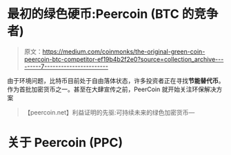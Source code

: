 # 最初的绿色硬币:Peercoin (BTC 的竞争者)

> 原文：<https://medium.com/coinmonks/the-original-green-coin-peercoin-btc-competitor-ef19b4b2f2e0?source=collection_archive---------7----------------------->

由于环境问题，比特币目前处于自由落体状态，许多投资者正在寻找**节能替代币**。作为首批加密货币之一。甚至在大肆宣传之前，PeerCoin 就开始关注环保解决方案

> 【peercoin.net】利益证明的先驱:可持续未来的绿色加密货币—[](https://www.peercoin.net/)

# 关于 Peercoin (PPC)